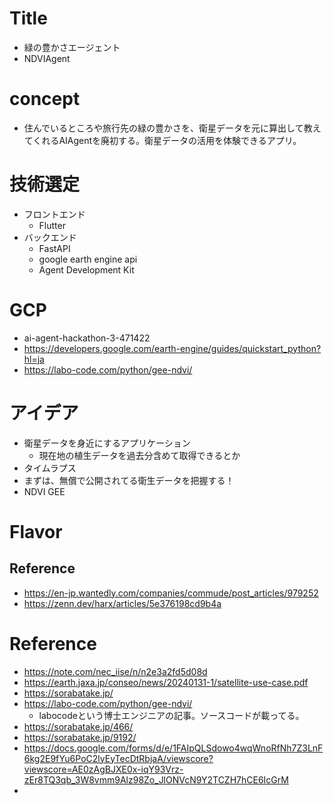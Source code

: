 
# Title
- 緑の豊かさエージェント
- NDVIAgent

# concept
- 住んでいるところや旅行先の緑の豊かさを、衛星データを元に算出して教えてくれるAIAgentを廃初する。衛星データの活用を体験できるアプリ。

# 技術選定
- フロントエンド
	- Flutter
- バックエンド
	- FastAPI
	- google earth engine api
	- Agent Development Kit

# GCP
- ai-agent-hackathon-3-471422
- https://developers.google.com/earth-engine/guides/quickstart_python?hl=ja
- https://labo-code.com/python/gee-ndvi/

# アイデア
- 衛星データを身近にするアプリケーション
	- 現在地の植生データを過去分含めて取得できるとか
- タイムラプス
- まずは、無償で公開されてる衛生データを把握する！
- NDVI GEE

# Flavor
## Reference
- https://en-jp.wantedly.com/companies/commude/post_articles/979252
- https://zenn.dev/harx/articles/5e376198cd9b4a

# Reference
- https://note.com/nec_iise/n/n2e3a2fd5d08d
- https://earth.jaxa.jp/conseo/news/20240131-1/satellite-use-case.pdf
- https://sorabatake.jp/
- https://labo-code.com/python/gee-ndvi/
	- labocodeという博士エンジニアの記事。ソースコードが載ってる。
- https://sorabatake.jp/466/
- https://sorabatake.jp/9192/
- https://docs.google.com/forms/d/e/1FAIpQLSdowo4wqWnoRfNh7Z3LnF6kg2E9fYu6PoC2lyEyTecDtRbjaA/viewscore?viewscore=AE0zAgBJXE0x-iqY93Vrz-zEr8TQ3qb_3W8vmm9Alz98Zo_JlONVcN9Y2TCZH7hCE6IcGrM
- 